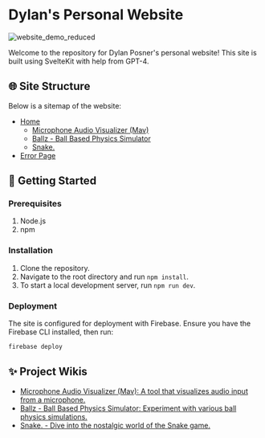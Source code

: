 # Dylan's Personal Website

![website_demo_reduced](https://github.com/dylantypo/dylantypo.github.io/assets/53228244/53396b58-e950-4cfd-9cc8-4b15f624a204)

Welcome to the repository for Dylan Posner's personal website! This site is built using SvelteKit with help from GPT-4.

## 🌐 Site Structure

Below is a sitemap of the website:

- [Home](https://dylanposner.com/)
  - [Microphone Audio Visualizer (Mav)](https://dylanposner.com/mav)
  - [Ballz - Ball Based Physics Simulator](https://dylanposner.com/ballz)
  - [Snake.](https://dylanposner.com/snake)
- [Error Page](https://dylanposner.com/error)

## 🚀 Getting Started

### Prerequisites

1. Node.js
2. npm

### Installation

1. Clone the repository.
2. Navigate to the root directory and run `npm install`.
3. To start a local development server, run `npm run dev`.

### Deployment

The site is configured for deployment with Firebase. Ensure you have the Firebase CLI installed, then run:

```bash
firebase deploy
```

## ✨ Project Wikis
- [Microphone Audio Visualizer (Mav): A tool that visualizes audio input from a microphone.](https://github.com/dylantypo/dylantypo.github.io/wiki/Microphone-Audio-Visualizer)
- [Ballz - Ball Based Physics Simulator: Experiment with various ball physics simulations.](https://github.com/dylantypo/dylantypo.github.io/wiki/A-Ball-Based-Physics-Simulator)
- [Snake. - Dive into the nostalgic world of the Snake game.](#)